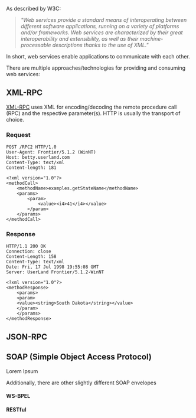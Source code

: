 As described by W3C:
> _"Web services provide a standard means of interoperating between different software applications, running on a variety of platforms and/or frameworks. Web services are characterized by their great interoperability and extensibility, as well as their machine-processable descriptions thanks to the use of XML."_

In short, web services enable applications to communicate with each other.

There are multiple approaches/technologies for providing and consuming web services:
## XML-RPC
[XML-RPC](http://xmlrpc.com/spec.md) uses XML for encoding/decoding the remote procedure call (RPC) and the respective parameter(s). HTTP is usually the transport of choice.
### Request
```http
POST /RPC2 HTTP/1.0
User-Agent: Frontier/5.1.2 (WinNT)
Host: betty.userland.com
Content-Type: text/xml
Content-length: 181

<?xml version="1.0"?>
<methodCall>
	<methodName>examples.getStateName</methodName>
	<params>
	    <param>
	 		<value><i4>41</i4></value>
 		</param>
	</params>
</methodCall>
```
### Response
```http
HTTP/1.1 200 OK
Connection: close
Content-Length: 158
Content-Type: text/xml
Date: Fri, 17 Jul 1998 19:55:08 GMT
Server: UserLand Frontier/5.1.2-WinNT

<?xml version="1.0"?>
<methodResponse>
    <params>
    <param>
	<value><string>South Dakota</string></value>
	</param>
  	</params>
</methodResponse>
```
## JSON-RPC
## SOAP (Simple Object Access Protocol)
Lorem Ipsum

Additionally, there are other slightly different SOAP envelopes
#### WS-BPEL
#### RESTful
